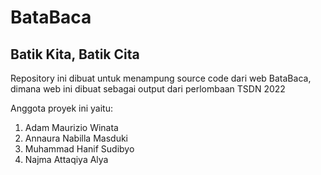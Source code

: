 # BataBaca
## Batik Kita, Batik Cita

Repository ini dibuat untuk menampung source code dari web BataBaca, dimana web ini dibuat sebagai output dari perlombaan TSDN 2022

Anggota proyek ini yaitu:
1. Adam Maurizio Winata
2. Annaura Nabilla Masduki
3. Muhammad Hanif Sudibyo
4. Najma Attaqiya Alya
